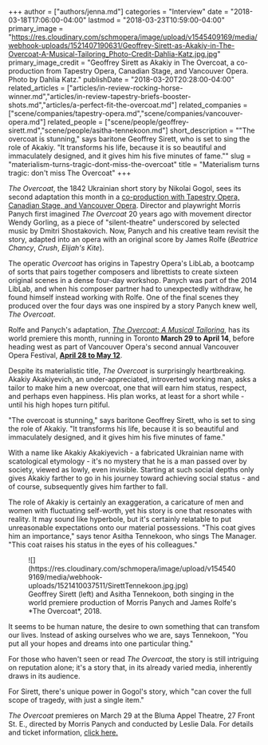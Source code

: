+++
author = ["authors/jenna.md"]
categories = "Interview"
date = "2018-03-18T17:06:00-04:00"
lastmod = "2018-03-23T10:59:00-04:00"
primary_image = "https://res.cloudinary.com/schmopera/image/upload/v1545409169/media/webhook-uploads/1521407190631/Geoffrey-Sirett-as-Akakiy-in-The-Overcoat-A-Musical-Tailoring_Photo-Credit-Dahlia-Katz.jpg.jpg"
primary_image_credit = "Geoffrey Sirett as Akakiy in The Overcoat, a co-production from Tapestry Opera, Canadian Stage, and Vancouver Opera. Photo by Dahlia Katz."
publishDate = "2018-03-20T20:28:00-04:00"
related_articles = ["articles/in-review-rocking-horse-winner.md","articles/in-review-tapestry-briefs-booster-shots.md","articles/a-perfect-fit-the-overcoat.md"]
related_companies = ["scene/companies/tapestry-opera.md","scene/companies/vancouver-opera.md"]
related_people = ["scene/people/geoffrey-sirett.md","scene/people/asitha-tennekoon.md"]
short_description = "&quot;The overcoat is stunning,&quot; says baritone Geoffrey Sirett, who is set to sing the role of Akakiy. &quot;It transforms his life, because it is so beautiful and immaculately designed, and it gives him his five minutes of fame.&quot;"
slug = "materialism-turns-tragic-dont-miss-the-overcoat"
title = "Materialism turns tragic: don&#039;t miss The Overcoat"
+++

*The Overcoat*, the 1842 Ukrainian short story by Nikolai Gogol, sees its second adaptation this month in a [co-production with Tapestry Opera, Canadian Stage, and Vancouver Opera](https://tapestryopera.com/the-overcoat-a-musical-tailoring/). Director and playwright Morris Panych first imagined *The Overcoat* 20 years ago with movement director Wendy Gorling, as a piece of "silent-theatre" underscored by selected music by Dmitri Shostakovich. Now, Panych and his creative team revisit the story, adapted into an opera with an original score by James Rolfe (*Beatrice Chancy*, *Crush*, *Elijah's Kite*).

The operatic *Overcoat* has origins in Tapestry Opera's LibLab, a bootcamp of sorts that pairs together composers and librettists to create sixteen original scenes in a dense four-day workshop. Panych was part of the 2014 LibLab, and when his composer partner had to unexpectedly withdraw, he found himself instead working with Rolfe. One of the final scenes they produced over the four days was one inspired by a story Panych knew well, *The Overcoat*.

Rolfe and Panych's adaptation, [*The Overcoat: A Musical Tailoring*](https://tapestryopera.com/the-overcoat-a-musical-tailoring/), has its world premiere this month, running in Toronto **March 29 to April 14**, before heading west as part of Vancouver Opera's second annual Vancouver Opera Festival, [**April 28 to May 12**](https://www.vancouveropera.ca/The-Overcoat). 

Despite its materialistic title, *The Overcoat* is surprisingly heartbreaking. Akakiy Akakiyevich, an under-appreciated, introverted working man, asks a tailor to make him a new overcoat, one that will earn him status, respect, and perhaps even happiness. His plan works, at least for a short while - until his high hopes turn pitiful.

"The overcoat is stunning," says baritone Geoffrey Sirett, who is set to sing the role of Akakiy. "It transforms his life, because it is so beautiful and immaculately designed, and it gives him his five minutes of fame."

With a name like Akakiy Akakiyevich - a fabricated Ukrainian name with scatological etymology - it's no mystery that he is a man passed over by society, viewed as lowly, even invisible. Starting at such social depths only gives Akakiy farther to go in his journey toward achieving social status - and of course, subsequently gives him farther to fall.

The role of Akakiy is certainly an exaggeration, a caricature of men and women with fluctuating self-worth, yet his story is one that resonates with reality. It may sound like hyperbole, but it's certainly relatable to put unreasonable expectations onto our material possessions. "This coat gives him an importance," says tenor Asitha Tennekoon, who sings The Manager. "This coat raises his status in the eyes of his colleagues."

<figure data-type="image">
![](https://res.cloudinary.com/schmopera/image/upload/v1545409169/media/webhook-uploads/1521410037511/SirettTennekoon.jpg.jpg)
<figcaption>Geoffrey Sirett (left) and Asitha Tennekoon, both singing in the world premiere production of Morris Panych and James Rolfe's *The Overcoat*, 2018.</figcaption>
</figure>

It seems to be human nature, the desire to own something that can transfom our lives. Instead of asking ourselves who we are, says Tennekoon, "You put all your hopes and dreams into one particular thing."

For those who haven't seen or read *The Overcoat*, the story is still intriguing on reputation alone; it's a story that, in its already varied media, inherently draws in its audience.

For Sirett, there's unique power in Gogol's story, which "can cover the full scope of tragedy, with just a single item."

*The Overcoat* premieres on March 29 at the Bluma Appel Theatre, 27 Front St. E., directed by Morris Panych and conducted by Leslie Dala. For details and ticket information, [click here.](https://www.canadianstage.com/Online/default.asp?BOparam::WScontent::loadArticle::permalink=overcoat)
